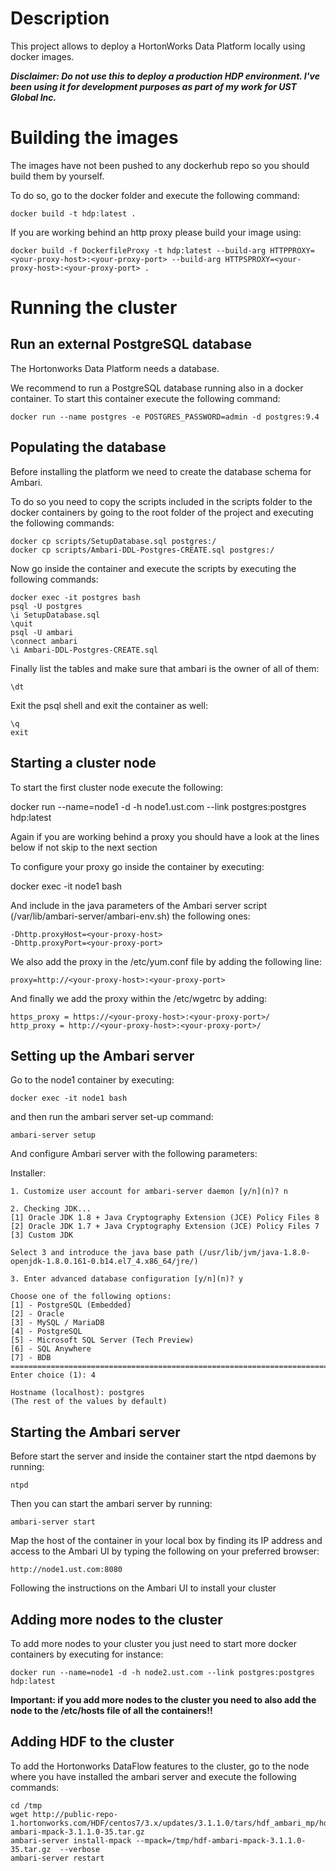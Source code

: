 # Description

This project allows to deploy a HortonWorks Data Platform locally using docker images.

**_Disclaimer: Do not use this to deploy a production HDP environment. I've been using it for development purposes as part of my work for UST Global Inc._**

# Building the images

The images have not been pushed to any dockerhub repo so you should build them by yourself.

To do so, go to the docker folder and execute the following command:

```
docker build -t hdp:latest .
```

If you are working behind an http proxy please build your image using:

```
docker build -f DockerfileProxy -t hdp:latest --build-arg HTTPPROXY=<your-proxy-host>:<your-proxy-port> --build-arg HTTPSPROXY=<your-proxy-host>:<your-proxy-port> .
```

# Running the cluster

## Run an external PostgreSQL database

The Hortonworks Data Platform needs a database.

We recommend to run a PostgreSQL database running also in a docker container. To start this container execute the following command:

```
docker run --name postgres -e POSTGRES_PASSWORD=admin -d postgres:9.4
```

## Populating the database

Before installing the platform we need to create the database schema for Ambari.

To do so you need to copy the scripts included in the scripts folder to the docker containers by going to the root folder of the project and executing the following commands:

```
docker cp scripts/SetupDatabase.sql postgres:/
docker cp scripts/Ambari-DDL-Postgres-CREATE.sql postgres:/
```

Now go inside the container and execute the scripts by executing the following commands:

```
docker exec -it postgres bash
psql -U postgres
\i SetupDatabase.sql
\quit
psql -U ambari
\connect ambari 
\i Ambari-DDL-Postgres-CREATE.sql

```

Finally list the tables and make sure that ambari is the owner of all of them:

```
\dt
```

Exit the psql shell and exit the container as well:
     
```
\q
exit
```

## Starting a cluster node

To start the first cluster node execute the following:

docker run --name=node1 -d -h node1.ust.com --link postgres:postgres hdp:latest         

Again if you are working behind a proxy you should have a look at the lines below if not skip to the next section

To configure your proxy go inside the container by executing:

docker exec -it node1 bash

And include in the java parameters of the Ambari server script (/var/lib/ambari-server/ambari-env.sh) the following ones:

```
-Dhttp.proxyHost=<your-proxy-host>
-Dhttp.proxyPort=<your-proxy-port>
```

We also add the proxy in the /etc/yum.conf file by adding the following line:

```
proxy=http://<your-proxy-host>:<your-proxy-port>
```

And finally we add the proxy within the /etc/wgetrc by adding:

```
https_proxy = https://<your-proxy-host>:<your-proxy-port>/
http_proxy = http://<your-proxy-host>:<your-proxy-port>/
```

## Setting up the Ambari server

Go to the node1 container by executing:

```
docker exec -it node1 bash
```

and then run the ambari server set-up command:

```
ambari-server setup
```

And configure Ambari server with the following parameters:

Installer:

```
1. Customize user account for ambari-server daemon [y/n](n)? n

2. Checking JDK...
[1] Oracle JDK 1.8 + Java Cryptography Extension (JCE) Policy Files 8
[2] Oracle JDK 1.7 + Java Cryptography Extension (JCE) Policy Files 7
[3] Custom JDK

Select 3 and introduce the java base path (/usr/lib/jvm/java-1.8.0-openjdk-1.8.0.161-0.b14.el7_4.x86_64/jre/)

3. Enter advanced database configuration [y/n](n)? y

Choose one of the following options:
[1] - PostgreSQL (Embedded)
[2] - Oracle
[3] - MySQL / MariaDB
[4] - PostgreSQL
[5] - Microsoft SQL Server (Tech Preview)
[6] - SQL Anywhere
[7] - BDB
==============================================================================
Enter choice (1): 4

Hostname (localhost): postgres
(The rest of the values by default)
```

## Starting the Ambari server

Before start the server and inside the container start the ntpd daemons by running:

```
ntpd
```

Then you can start the ambari server by running:

```
ambari-server start
```

Map the host of the container in your local box by finding its IP address and access to the Ambari UI by typing the following on your preferred browser:

```
http://node1.ust.com:8080
```

Following the instructions on the Ambari UI to install your cluster


## Adding more nodes to the cluster

To add more nodes to your cluster you just need to start more docker containers by executing for instance:

```
docker run --name=node1 -d -h node2.ust.com --link postgres:postgres hdp:latest 
```

**Important: if you add more nodes to the cluster you need to also add the node to the /etc/hosts file of all the containers!!**

## Adding HDF to the cluster

To add the Hortonworks DataFlow features to the cluster, go to the node where you have installed the ambari server and execute the following commands:

```
cd /tmp
wget http://public-repo-1.hortonworks.com/HDF/centos7/3.x/updates/3.1.1.0/tars/hdf_ambari_mp/hdf-ambari-mpack-3.1.1.0-35.tar.gz
ambari-server install-mpack --mpack=/tmp/hdf-ambari-mpack-3.1.1.0-35.tar.gz  --verbose
ambari-server restart
```
